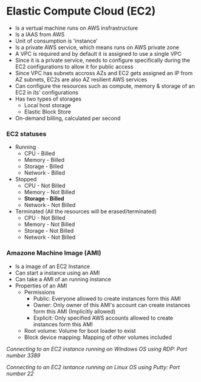 # Elastic Compute Cloud (EC2)

- Is a vertual machine runs on AWS insfrastructure
- Is a IAAS from AWS
- Unit of consumption is 'instance'
- Is a private AWS service, which means runs on AWS private zone
- A VPC is required and by default it is assigned to use a single VPC
- Since it is a private service, needs to configure specifically during the EC2 configurations to allow it for public access
- Since VPC has subnets accross AZs and EC2 gets assigned an IP from AZ subnets, EC2s are also AZ resilient AWS services
- Can configure the resources such as compute, memory & storage of an EC2 in its' configurations
- Has two types of storages
    - Local host storage
    - Elastic Block Store
- On-demand billing, calculated per second

### EC2 statuses

- Running
    - CPU - Billed
    - Memory - Billed
    - Storage - Billed
    - Network - Billed
- Stopped
    - CPU - Not Billed
    - Memory - Not Billed
    - **Storage - Billed**
    - Network - Not Billed
- Terminated (All the resources will be erased/terminated)
    - CPU - Not Billed
    - Memory - Not Billed
    - Storage - Not Billed
    - Network - Not Billed

### Amazone Machine Image (AMI)

- Is a image of an EC2 Instance
- Can start a instance using an AMI
- Can take a AMI of an running instance
- Properties of an AMI
    - Permissions
        - Public: Everyone allowed to create instances form this AMI
        - Owner: Only owner of this AMI's account can create instances form this AMI (Implicitly allowed)
        - Explicit: Only specified AWS accounts allowed to create instances form this AMI
    - Root volume: Volume for boot loader to exist
    - Block device mapping: Mapping of other volumes included


*Connecting to an EC2 instance running on Windows OS using RDP: Port number 3389*

*Connecting to an EC2 isntance running on Linux OS using Putty: Port number 22*

